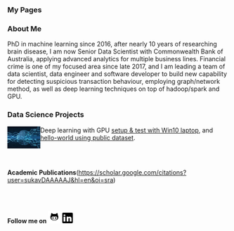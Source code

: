 ### My Pages

### About Me

PhD in machine learning since 2016, after nearly 10 years of researching brain disease, I am now Senior Data Scientist with Commonwealth Bank of Australia, applying advanced analytics for multiple business lines. Financial crime is one of my focused area since late 2017, and I am leading a team of data scientist, data engineer and software developer to build new capability for detecting suspicious transaction behaviour, employing graph/network method, as well as deep learning techniques on top of hadoop/spark and GPU.  

### Data Science Projects 
<img align="left" width="75" height="50" src="images/dnn_hello_world_resize.jpeg"> Deep learning with GPU [setup & test with Win10 laptop](https://github.com/lyh710/dnn_gpu_setup_test), and [hello-world using public dataset](https://github.com/lyh710/dnn_gpu_hello_world).

<br/><br/>

**Academic Publications**(https://scholar.google.com/citations?user=sukavDAAAAAJ&hl=en&oi=sra)

<br/><br/>

**Follow me on** [![alt text](icons/github.png)](https://github.com/lyh710) [![alt text](icons/linkedin.png)](https://www.linkedin.com/in/yonghui-li)